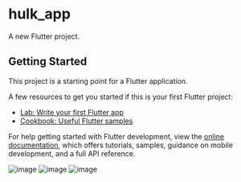# hulk_app

A new Flutter project.

## Getting Started

This project is a starting point for a Flutter application.

A few resources to get you started if this is your first Flutter project:

- [Lab: Write your first Flutter app](https://docs.flutter.dev/get-started/codelab)
- [Cookbook: Useful Flutter samples](https://docs.flutter.dev/cookbook)

For help getting started with Flutter development, view the
[online documentation](https://docs.flutter.dev/), which offers tutorials,
samples, guidance on mobile development, and a full API reference.

![image](https://github.com/user-attachments/assets/ba6e36ee-09aa-41e8-98e3-3fe9b35eae1d)
![image](https://github.com/user-attachments/assets/2bc96547-494b-4bd4-99f7-d5c876adb361)
![image](https://github.com/user-attachments/assets/41484266-54c3-4b0c-840e-0a2cb913fa87)



